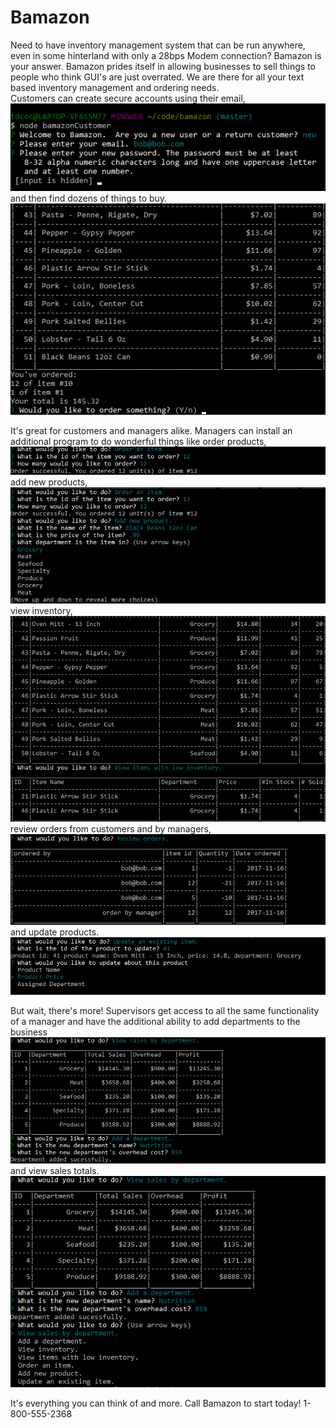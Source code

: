 # Bamazon

Need to have inventory management system that can be run anywhere, even in some hinterland with only a 28bps Modem connection?  Bamazon is your answer. Bamazon prides itself in allowing businesses to sell things to people who think GUI's are just overrated. We are there for all your text based inventory management and ordering needs. <br /> 
Customers can create secure accounts using their email, <br /> 
![Bamazon Customer Create Account](screenshots/customer1.png) <br />
and then find dozens of things to buy. <br />
![Bamazon Customer Shopping Cart](screenshots/customerShoppingCart.png) <br />

It's great for customers and managers alike.  Managers can install an additional program to do wonderful things like order products, <br /> 
![Bamazon Manager Order Item](screenshots/orderItem.png) <br />
add new products, <br />
![Bamazon Manager Add New Products](screenshots/addNewProduct.png) <br />
view inventory, <br />
![Bamazon Manager View Inventory](screenshots/viewInventory.png) <br />
review orders from customers and by managers, <br />
![Bamazon Manager Review Orders](screenshots/reviewOrders.png) <br />
and update products. <br />
![Bamazon Manager Update Products](screenshots/updateProduct.png) <br />


But wait, there's more! Supervisors get access to all the same functionality of a manager and have the additional ability to add departments to the business <br /> 
![Supervisor Add Departments](screenshots/addDepartment.png) <br />
and view sales totals. <br />
![Supervisor View Sales](screenshots/viewSales.png) <br />

It's everything you can think of and more.  Call Bamazon to start today! 1-800-555-2368

